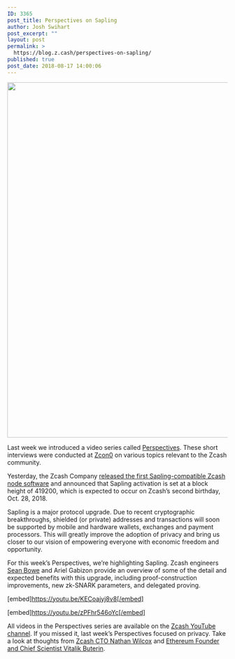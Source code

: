 ```yaml
---
ID: 3365
post_title: Perspectives on Sapling
author: Josh Swihart
post_excerpt: ""
layout: post
permalink: >
  https://blog.z.cash/perspectives-on-sapling/
published: true
post_date: 2018-08-17 14:00:06
---
```

<img class="aligncenter size-full wp-image-3317" src="https://blog.z.cash/wp-content/uploads/2018/08/perspectives-banner.png" alt="" width="1440" height="810" />

Last week we introduced a video series called <a href="https://blog.z.cash/zcash-perspectives/">Perspectives</a>. These short interviews were conducted at <a href="https://z.cash.foundation//blog/zcon0-recap/">Zcon0</a> on various topics relevant to the Zcash community.

Yesterday, the Zcash Company <a href="https://blog.z.cash/new-release-2-0-0/">released the first Sapling-compatible Zcash node software</a> and announced that Sapling activation is set at a block height of 419200, which is expected to occur on Zcash’s second birthday, Oct. 28, 2018.

Sapling is a major protocol upgrade. Due to recent cryptographic breakthroughs, shielded (or private) addresses and transactions will soon be supported by mobile and hardware wallets, exchanges and payment processors. This will greatly improve the adoption of privacy and bring us closer to our vision of empowering everyone with economic freedom and opportunity. 

For this week’s Perspectives, we’re highlighting Sapling. Zcash engineers <a href="https://twitter.com/ebfull">Sean Bowe</a> and Ariel Gabizon provide an overview of some of the detail and expected benefits with this upgrade, including proof-construction improvements, new zk-SNARK parameters, and delegated proving.

[embed]https://youtu.be/KECoajyj8v8[/embed]

[embed]https://youtu.be/zPFhr546oYc[/embed]

All videos in the Perspectives series are available on the <a href="https://www.youtube.com/playlist?list=PLVm6KZ09QEQw3EvlfI-NcZUJ5NzFUyqxY">Zcash YouTube channel</a>. If you missed it, last week’s Perspectives focused on privacy. Take a look at thoughts from <a href="https://youtu.be/xyNbW5Mdhrw">Zcash CTO Nathan Wilcox</a> and <a href="https://youtu.be/gcV9KlnW-dc">Ethereum Founder and Chief Scientist Vitalik Buterin</a>.